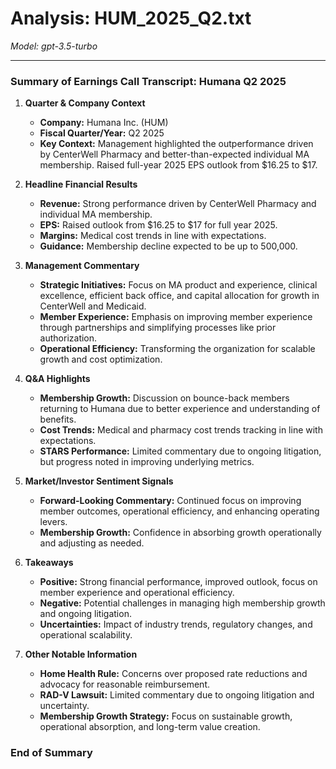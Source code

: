 # Analysis: HUM_2025_Q2.txt

*Model: gpt-3.5-turbo*

---

### Summary of Earnings Call Transcript: Humana Q2 2025

1. **Quarter & Company Context**
   - **Company:** Humana Inc. (HUM)
   - **Fiscal Quarter/Year:** Q2 2025
   - **Key Context:** Management highlighted the outperformance driven by CenterWell Pharmacy and better-than-expected individual MA membership. Raised full-year 2025 EPS outlook from $16.25 to $17.

2. **Headline Financial Results**
   - **Revenue:** Strong performance driven by CenterWell Pharmacy and individual MA membership.
   - **EPS:** Raised outlook from $16.25 to $17 for full year 2025.
   - **Margins:** Medical cost trends in line with expectations.
   - **Guidance:** Membership decline expected to be up to 500,000.

3. **Management Commentary**
   - **Strategic Initiatives:** Focus on MA product and experience, clinical excellence, efficient back office, and capital allocation for growth in CenterWell and Medicaid.
   - **Member Experience:** Emphasis on improving member experience through partnerships and simplifying processes like prior authorization.
   - **Operational Efficiency:** Transforming the organization for scalable growth and cost optimization.

4. **Q&A Highlights**
   - **Membership Growth:** Discussion on bounce-back members returning to Humana due to better experience and understanding of benefits.
   - **Cost Trends:** Medical and pharmacy cost trends tracking in line with expectations.
   - **STARS Performance:** Limited commentary due to ongoing litigation, but progress noted in improving underlying metrics.

5. **Market/Investor Sentiment Signals**
   - **Forward-Looking Commentary:** Continued focus on improving member outcomes, operational efficiency, and enhancing operating levers.
   - **Membership Growth:** Confidence in absorbing growth operationally and adjusting as needed.

6. **Takeaways**
   - **Positive:** Strong financial performance, improved outlook, focus on member experience and operational efficiency.
   - **Negative:** Potential challenges in managing high membership growth and ongoing litigation.
   - **Uncertainties:** Impact of industry trends, regulatory changes, and operational scalability.

7. **Other Notable Information**
   - **Home Health Rule:** Concerns over proposed rate reductions and advocacy for reasonable reimbursement.
   - **RAD-V Lawsuit:** Limited commentary due to ongoing litigation and uncertainty.
   - **Membership Growth Strategy:** Focus on sustainable growth, operational absorption, and long-term value creation.

### End of Summary